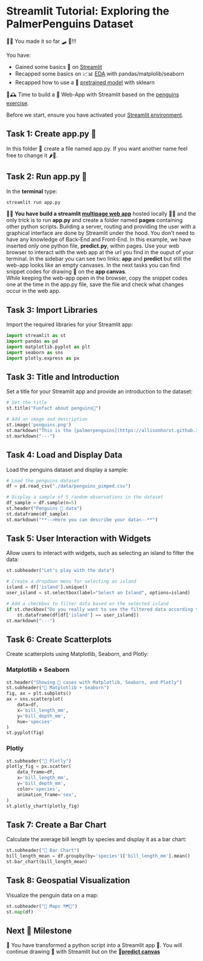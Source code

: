 # Streamlit Tutorial: Exploring the PalmerPenguins Dataset
🙌🏼 You made it so far 🛹 🗿!!! 

You have:
+ Gained some basics 🔋 on [Streamlit](streamlit.md)
+ Recapped some basics on 📈📊 [EDA](../warmup_exercises/README.md#data-analysis-📈📊-on-palmerpenguins-🐧) with pandas/matplolib/seaborn
+ Recapped how to use a 🔮 [pretrained model](../warmup_exercises/README.md#model-prediction-🔮-on-palmerpenguins-🐧) with sklearn

🥳🕰️ Time to build a 🐧 Web-App with Streamlit based on the [penguins exercise](../warmup_exercises/README.md#data-analysis-📈📊-on-palmerpenguins-🐧). 


Before we start, ensure you have activated your [Streamlit environment](../README.md#environment-🌀-and-installation-👩🏽‍🔧👨🏽‍🔧).

## Task 1: Create app.py 🐍
In this folder 📁 create a file named app.py. If you want another name feel free to change it 🌶️🐠.

## Task 2: Run app.py 🐍
In the  __terminal__ type:
```bash
streamlit run app.py
```
🎉🥳 __You have build a streamlit [multipage web app](streamlit.md#multipage-apps)__ hosted locally 🥳🎉 and the only trick is to run __app.py__ and  create a folder named __pages__ containing other python scripts. Building a server, routing and providing the user with a graphical interface are done by Streamlit under the hood. You don't need to have any knowledge of Back-End and Front-End. In this example, we have inserted only one python file, __predict.py__, within pages. Use your web browser to interact with the web app at the url you find in the ouput of your terminal. In the sidebar you can see two links: __app__ and __predict__ but still the web-app looks like an empty canvases. In the next tasks you can find snippet codes for drawing 🎨 on the __app canvas__. 
<br>
While keeping the web-app open in the browser, copy the snippet codes one at the time in the app.py file, save the file and check what changes occur in the web app.

## Task 3: Import Libraries

Import the required libraries for your Streamlit app:

```python
import streamlit as st
import pandas as pd
import matplotlib.pyplot as plt
import seaborn as sns
import plotly.express as px
```

## Task 3: Title and Introduction

Set a title for your Streamlit app and provide an introduction to the dataset:
 
```python
# Set the title
st.title("Funfact about penguins🐧")

# Add an image and description
st.image('penguins.png')
st.markdown("This is the [palmerpenguins](https://allisonhorst.github.io/palmerpenguins/) dataset that describes measurements on penguins")
st.markdown("---")
```

## Task 4: Load and Display Data

Load the penguins dataset and display a sample:

```python
# Load the penguins dataset
df = pd.read_csv("./data/penguins_pimped.csv")

# Display a sample of 5 random observations in the dataset
df_sample = df.sample(n=5)
st.header("Penguins 🐧 data")
st.dataframe(df_sample)
st.markdown("**-->Here you can describe your data<--**")
```

## Task 5: User Interaction with Widgets

Allow users to interact with widgets, such as selecting an island to filter the data:

```python
st.subheader("Let's play with the data")

# Create a dropdown menu for selecting an island
island = df['island'].unique()
user_island = st.selectbox(label="Select an Island", options=island)

# Add a checkbox to filter data based on the selected island
if st.checkbox("Do you really want to see the filtered data according to your island?"):
    st.dataframe(df[df['island'] == user_island])
st.markdown("---")
```

## Task 6: Create Scatterplots

Create scatterplots using Matplotlib, Seaborn, and Plotly:

### Matplotlib + Seaborn

```python
st.header("Showing 🐧 cases with Matplotlib, Seaborn, and Plotly")
st.subheader("🐧 Matplotlib + Seaborn")
fig, ax = plt.subplots()
ax = sns.scatterplot(
    data=df,
    x='bill_length_mm',
    y='bill_depth_mm',
    hue='species'
)
st.pyplot(fig)
```

### Plotly

```python
st.subheader("🐧 Plotly")
plotly_fig = px.scatter(
    data_frame=df,
    x='bill_length_mm',
    y='bill_depth_mm',
    color='species',
    animation_frame='sex',
)
st.plotly_chart(plotly_fig)
```

## Task 7: Create a Bar Chart

Calculate the average bill length by species and display it as a bar chart:

```python
st.subheader("🐧 Bar Chart")
bill_length_mean = df.groupby(by='species')['bill_length_mm'].mean()
st.bar_chart(bill_length_mean)
```

## Task 8: Geospatial Visualization

Visualize the penguin data on a map:

```python
st.subheader("🐧 Maps 🗺️📍")
st.map(df)
```
## Next 🗿 Milestone
🎉 You have transformed a python script into a Streamlit app 🎉. You will continue drawing 🎨 with Streamlit but on the 🔮[__predict canvas__](predict_st_tutorial.md)
